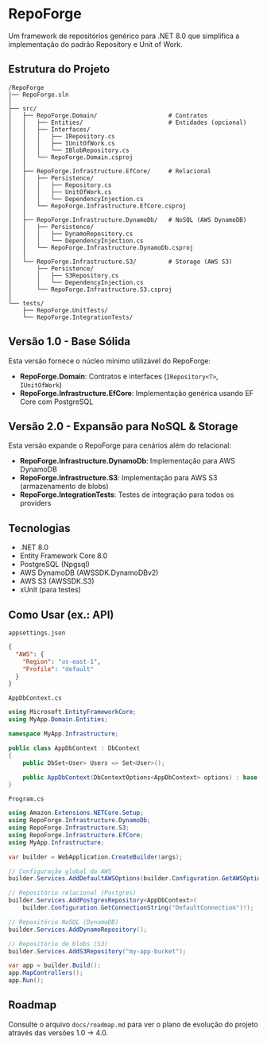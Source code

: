 # RepoForge

Um framework de repositórios genérico para .NET 8.0 que simplifica a implementação do padrão Repository e Unit of Work.

## Estrutura do Projeto

```
/RepoForge
│── RepoForge.sln
│
├── src/
│   ├── RepoForge.Domain/                    # Contratos
│   │   ├── Entities/                        # Entidades (opcional)
│   │   ├── Interfaces/
│   │   │   ├── IRepository.cs
│   │   │   ├── IUnitOfWork.cs
│   │   │   └── IBlobRepository.cs
│   │   └── RepoForge.Domain.csproj
│   │
│   ├── RepoForge.Infrastructure.EfCore/     # Relacional
│   │   ├── Persistence/
│   │   │   ├── Repository.cs
│   │   │   ├── UnitOfWork.cs
│   │   │   └── DependencyInjection.cs
│   │   └── RepoForge.Infrastructure.EfCore.csproj
│   │
│   ├── RepoForge.Infrastructure.DynamoDb/   # NoSQL (AWS DynamoDB)
│   │   ├── Persistence/
│   │   │   ├── DynamoRepository.cs
│   │   │   └── DependencyInjection.cs
│   │   └── RepoForge.Infrastructure.DynamoDb.csproj
│   │
│   └── RepoForge.Infrastructure.S3/         # Storage (AWS S3)
│       ├── Persistence/
│       │   ├── S3Repository.cs
│       │   └── DependencyInjection.cs
│       └── RepoForge.Infrastructure.S3.csproj
│
└── tests/
    ├── RepoForge.UnitTests/
    └── RepoForge.IntegrationTests/
```

## Versão 1.0 - Base Sólida

Esta versão fornece o núcleo mínimo utilizável do RepoForge:

- **RepoForge.Domain**: Contratos e interfaces (`IRepository<T>`, `IUnitOfWork`)
- **RepoForge.Infrastructure.EfCore**: Implementação genérica usando EF Core com PostgreSQL

## Versão 2.0 - Expansão para NoSQL & Storage

Esta versão expande o RepoForge para cenários além do relacional:

- **RepoForge.Infrastructure.DynamoDb**: Implementação para AWS DynamoDB
- **RepoForge.Infrastructure.S3**: Implementação para AWS S3 (armazenamento de blobs)
- **RepoForge.IntegrationTests**: Testes de integração para todos os providers

## Tecnologias

- .NET 8.0
- Entity Framework Core 8.0
- PostgreSQL (Npgsql)
- AWS DynamoDB (AWSSDK.DynamoDBv2)
- AWS S3 (AWSSDK.S3)
- xUnit (para testes)

## Como Usar (ex.: API)
`appsettings.json`
```json
{
  "AWS": {
    "Region": "us-east-1",
    "Profile": "default"
  }
}
```

`AppDbContext.cs`
```csharp
using Microsoft.EntityFrameworkCore;
using MyApp.Domain.Entities;

namespace MyApp.Infrastructure;

public class AppDbContext : DbContext
{
    public DbSet<User> Users => Set<User>();

    public AppDbContext(DbContextOptions<AppDbContext> options) : base(options) { }
}
```

`Program.cs`
```csharp
using Amazon.Extensions.NETCore.Setup;
using RepoForge.Infrastructure.DynamoDb;
using RepoForge.Infrastructure.S3;
using RepoForge.Infrastructure.EfCore;
using MyApp.Infrastructure;

var builder = WebApplication.CreateBuilder(args);

// Configuração global da AWS
builder.Services.AddDefaultAWSOptions(builder.Configuration.GetAWSOptions());

// Repositório relacional (Postgres)
builder.Services.AddPostgresRepository<AppDbContext>(
    builder.Configuration.GetConnectionString("DefaultConnection")!);

// Repositório NoSQL (DynamoDB)
builder.Services.AddDynamoRepository();

// Repositório de blobs (S3)
builder.Services.AddS3Repository("my-app-bucket");

var app = builder.Build();
app.MapControllers();
app.Run();
```

## Roadmap

Consulte o arquivo `docs/roadmap.md` para ver o plano de evolução do projeto através das versões 1.0 → 4.0.
